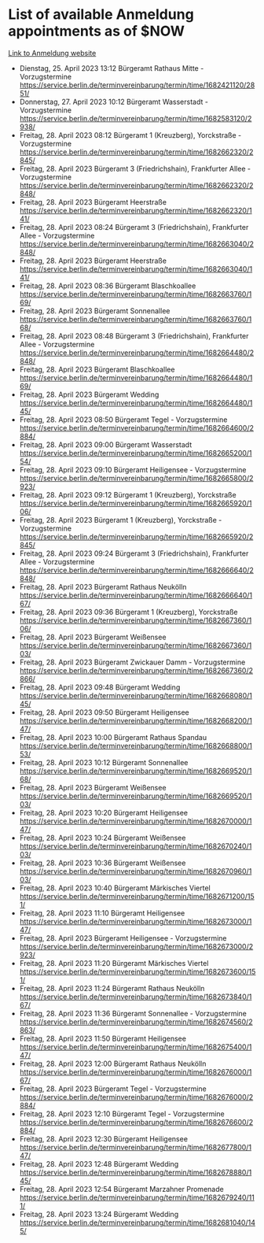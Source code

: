 # List of available Anmeldung appointments as of $NOW
[Link to Anmeldung website](https://service.berlin.de/terminvereinbarung/termin/tag.php?termin=1&anliegen[]=120686&dienstleisterlist=122210,122217,327316,122219,327312,122227,327314,122231,327346,122243,327348,122254,122252,329742,122260,329745,122262,329748,122271,327278,122273,327274,122277,327276,330436,122280,327294,122282,327290,122284,327292,122291,327270,122285,327266,122286,327264,122296,327268,150230,329760,122297,327286,122294,327284,122312,329763,122314,329775,122304,327330,122311,327334,122309,327332,317869,122281,327352,122279,329772,122283,122276,327324,122274,327326,122267,329766,122246,327318,122251,327320,122257,327322,122208,327298,122226,327300&herkunft=http%3A%2F%2Fservice.berlin.de%2Fdienstleistung%2F120686%2F)
- Dienstag, 25. April 2023 13:12 Bürgeramt Rathaus Mitte - Vorzugstermine https://service.berlin.de/terminvereinbarung/termin/time/1682421120/2851/
- Donnerstag, 27. April 2023 10:12 Bürgeramt Wasserstadt - Vorzugstermine https://service.berlin.de/terminvereinbarung/termin/time/1682583120/2938/
- Freitag, 28. April 2023 08:12 Bürgeramt 1 (Kreuzberg), Yorckstraße - Vorzugstermine https://service.berlin.de/terminvereinbarung/termin/time/1682662320/2845/
- Freitag, 28. April 2023  Bürgeramt 3 (Friedrichshain), Frankfurter Allee - Vorzugstermine https://service.berlin.de/terminvereinbarung/termin/time/1682662320/2848/
- Freitag, 28. April 2023  Bürgeramt Heerstraße https://service.berlin.de/terminvereinbarung/termin/time/1682662320/141/
- Freitag, 28. April 2023 08:24 Bürgeramt 3 (Friedrichshain), Frankfurter Allee - Vorzugstermine https://service.berlin.de/terminvereinbarung/termin/time/1682663040/2848/
- Freitag, 28. April 2023  Bürgeramt Heerstraße https://service.berlin.de/terminvereinbarung/termin/time/1682663040/141/
- Freitag, 28. April 2023 08:36 Bürgeramt Blaschkoallee https://service.berlin.de/terminvereinbarung/termin/time/1682663760/169/
- Freitag, 28. April 2023  Bürgeramt Sonnenallee https://service.berlin.de/terminvereinbarung/termin/time/1682663760/168/
- Freitag, 28. April 2023 08:48 Bürgeramt 3 (Friedrichshain), Frankfurter Allee - Vorzugstermine https://service.berlin.de/terminvereinbarung/termin/time/1682664480/2848/
- Freitag, 28. April 2023  Bürgeramt Blaschkoallee https://service.berlin.de/terminvereinbarung/termin/time/1682664480/169/
- Freitag, 28. April 2023  Bürgeramt Wedding https://service.berlin.de/terminvereinbarung/termin/time/1682664480/145/
- Freitag, 28. April 2023 08:50 Bürgeramt Tegel - Vorzugstermine https://service.berlin.de/terminvereinbarung/termin/time/1682664600/2884/
- Freitag, 28. April 2023 09:00 Bürgeramt Wasserstadt https://service.berlin.de/terminvereinbarung/termin/time/1682665200/154/
- Freitag, 28. April 2023 09:10 Bürgeramt Heiligensee - Vorzugstermine https://service.berlin.de/terminvereinbarung/termin/time/1682665800/2923/
- Freitag, 28. April 2023 09:12 Bürgeramt 1 (Kreuzberg), Yorckstraße https://service.berlin.de/terminvereinbarung/termin/time/1682665920/106/
- Freitag, 28. April 2023  Bürgeramt 1 (Kreuzberg), Yorckstraße - Vorzugstermine https://service.berlin.de/terminvereinbarung/termin/time/1682665920/2845/
- Freitag, 28. April 2023 09:24 Bürgeramt 3 (Friedrichshain), Frankfurter Allee - Vorzugstermine https://service.berlin.de/terminvereinbarung/termin/time/1682666640/2848/
- Freitag, 28. April 2023  Bürgeramt Rathaus Neukölln https://service.berlin.de/terminvereinbarung/termin/time/1682666640/167/
- Freitag, 28. April 2023 09:36 Bürgeramt 1 (Kreuzberg), Yorckstraße https://service.berlin.de/terminvereinbarung/termin/time/1682667360/106/
- Freitag, 28. April 2023  Bürgeramt Weißensee https://service.berlin.de/terminvereinbarung/termin/time/1682667360/103/
- Freitag, 28. April 2023  Bürgeramt Zwickauer Damm - Vorzugstermine https://service.berlin.de/terminvereinbarung/termin/time/1682667360/2866/
- Freitag, 28. April 2023 09:48 Bürgeramt Wedding https://service.berlin.de/terminvereinbarung/termin/time/1682668080/145/
- Freitag, 28. April 2023 09:50 Bürgeramt Heiligensee https://service.berlin.de/terminvereinbarung/termin/time/1682668200/147/
- Freitag, 28. April 2023 10:00 Bürgeramt Rathaus Spandau https://service.berlin.de/terminvereinbarung/termin/time/1682668800/153/
- Freitag, 28. April 2023 10:12 Bürgeramt Sonnenallee https://service.berlin.de/terminvereinbarung/termin/time/1682669520/168/
- Freitag, 28. April 2023  Bürgeramt Weißensee https://service.berlin.de/terminvereinbarung/termin/time/1682669520/103/
- Freitag, 28. April 2023 10:20 Bürgeramt Heiligensee https://service.berlin.de/terminvereinbarung/termin/time/1682670000/147/
- Freitag, 28. April 2023 10:24 Bürgeramt Weißensee https://service.berlin.de/terminvereinbarung/termin/time/1682670240/103/
- Freitag, 28. April 2023 10:36 Bürgeramt Weißensee https://service.berlin.de/terminvereinbarung/termin/time/1682670960/103/
- Freitag, 28. April 2023 10:40 Bürgeramt Märkisches Viertel https://service.berlin.de/terminvereinbarung/termin/time/1682671200/151/
- Freitag, 28. April 2023 11:10 Bürgeramt Heiligensee https://service.berlin.de/terminvereinbarung/termin/time/1682673000/147/
- Freitag, 28. April 2023  Bürgeramt Heiligensee - Vorzugstermine https://service.berlin.de/terminvereinbarung/termin/time/1682673000/2923/
- Freitag, 28. April 2023 11:20 Bürgeramt Märkisches Viertel https://service.berlin.de/terminvereinbarung/termin/time/1682673600/151/
- Freitag, 28. April 2023 11:24 Bürgeramt Rathaus Neukölln https://service.berlin.de/terminvereinbarung/termin/time/1682673840/167/
- Freitag, 28. April 2023 11:36 Bürgeramt Sonnenallee - Vorzugstermine https://service.berlin.de/terminvereinbarung/termin/time/1682674560/2863/
- Freitag, 28. April 2023 11:50 Bürgeramt Heiligensee https://service.berlin.de/terminvereinbarung/termin/time/1682675400/147/
- Freitag, 28. April 2023 12:00 Bürgeramt Rathaus Neukölln https://service.berlin.de/terminvereinbarung/termin/time/1682676000/167/
- Freitag, 28. April 2023  Bürgeramt Tegel - Vorzugstermine https://service.berlin.de/terminvereinbarung/termin/time/1682676000/2884/
- Freitag, 28. April 2023 12:10 Bürgeramt Tegel - Vorzugstermine https://service.berlin.de/terminvereinbarung/termin/time/1682676600/2884/
- Freitag, 28. April 2023 12:30 Bürgeramt Heiligensee https://service.berlin.de/terminvereinbarung/termin/time/1682677800/147/
- Freitag, 28. April 2023 12:48 Bürgeramt Wedding https://service.berlin.de/terminvereinbarung/termin/time/1682678880/145/
- Freitag, 28. April 2023 12:54 Bürgeramt Marzahner Promenade https://service.berlin.de/terminvereinbarung/termin/time/1682679240/111/
- Freitag, 28. April 2023 13:24 Bürgeramt Wedding https://service.berlin.de/terminvereinbarung/termin/time/1682681040/145/

